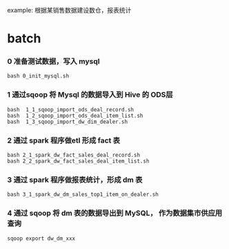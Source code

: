 example: 根据某销售数据建设数仓，报表统计
# batch
### 0 准备测试数据，写入 mysql
```shell script
bash 0_init_mysql.sh
```
### 1 通过sqoop 将 Mysql 的数据导入到 Hive 的 ODS层 
```shell script
bash  1_1_sqoop_import_ods_deal_record.sh
bash  1_2_sqoop_import_ods_deal_item_list.sh
bash  1_3_sqoop_import_dw_dim_dealer.sh  
```

### 2 通过 spark 程序做etl 形成 fact 表
```shell script
bash 2_1_spark_dw_fact_sales_deal_record.sh
bash 2_2_spark_dw_fact_sales_deal_item_list.sh
```

### 3 通过 spark 程序做报表统计，形成 dm 表
```shell script
bash 3_1_spark_dw_dm_sales_top1_item_on_dealer.sh
```

### 4 通过 sqoop 将 dm 表的数据导出到 MySQL， 作为数据集市供应用查询
```shell script
sqoop export dw_dm_xxx
```


 